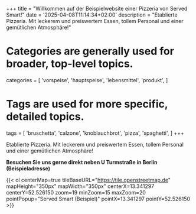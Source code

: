 +++
title = "Willkommen auf der Beispielwebsite einer Pizzeria von Served Smart!"
date = '2025-04-08T11:14:34+02:00'
description = "Etablierte Pizzeria. Mit leckerem und preiswertem Essen, tollem Personal und einer gemütlichen Atmosphäre!"
# Categories are generally used for broader, top-level topics.
categories = [
 'vorspeise',
 'hauptspeise',
 'lebensmittel',
 'produkt',
]
# Tags are used for more specific, detailed topics.
tags = [
 'bruschetta',
 'calzone',
 'knoblauchbrot',
 'pizza',
 'spaghetti',
]
+++

Etablierte Pizzeria. Mit leckerem und preiswertem Essen, tollem Personal und einer gemütlichen Atmosphäre!

<b>Besuchen Sie uns gerne direkt neben U Turmstraße in Berlin<br>(Beispieladresse)</b>

{{< ol centerMap=true tileBaseURL="https://tile.openstreetmap.de" mapHeight="350px" mapWidth="350px" centerX=13.341297 centerY=52.526150 zoom=19 minZoom=15 maxZoom=20 pointPopup="Served Smart (Beispiel)" pointX=13.341297 pointY=52.526150 >}}
